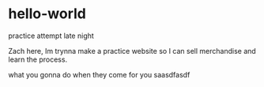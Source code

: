 # hello-world
practice attempt late night

Zach here, Im trynna make a practice website so I can sell merchandise and learn the process.

what you gonna do when they come for you
saasdfasdf
